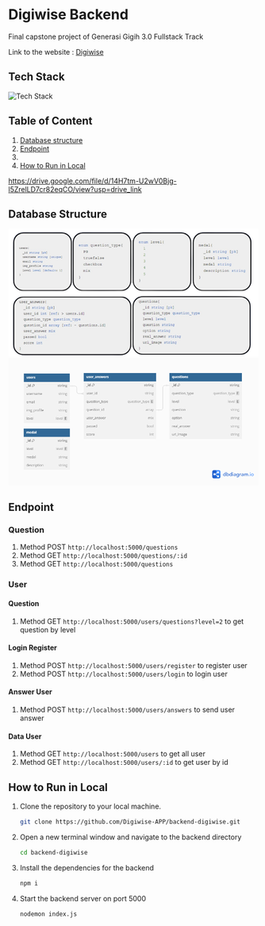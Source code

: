 # Digiwise Backend

Final capstone project of Generasi Gigih 3.0 Fullstack Track

Link to the website : [Digiwise](https://digiwise.vercel.app/)

## **Tech Stack**

<div align="left">

 <img src="https://skillicons.dev/icons?i=nodejs,mongo,express,postman&perline=5" alt="Tech Stack" /> 
 
</div>

## Table of Content

1. [Database structure](#database-structure)
2. [Endpoint](#endpoint)
3.
4. [How to Run in Local](#how-to-run-in-local)

https://drive.google.com/file/d/14H7tm-U2wV0Bjg-l5ZrelLD7cr82eqCO/view?usp=drive_link

## Database Structure

![Deskripsi Gambar](./model_data.png)
![Deskripsi Gambar](./database_structure.png)

## Endpoint

### Question

1. Method POST `http://localhost:5000/questions`
2. Method GET `http://localhost:5000/questions/:id`
3. Method GET `http://localhost:5000/questions`

### User

#### Question

1. Method GET `http://localhost:5000/users/questions?level=2` to get question by level

#### Login Register

1. Method POST `http://localhost:5000/users/register` to register user
2. Method POST `http://localhost:5000/users/login` to login user

#### Answer User

1. Method POST `http://localhost:5000/users/answers` to send user answer

#### Data User

1. Method GET `http://localhost:5000/users` to get all user
1. Method GET `http://localhost:5000/users/:id` to get user by id

## How to Run in Local

1. Clone the repository to your local machine.
   ```bash
   git clone https://github.com/Digiwise-APP/backend-digiwise.git
   ```
2. Open a new terminal window and navigate to the backend directory
   ```bash
   cd backend-digiwise
   ```
3. Install the dependencies for the backend
   ```bash
   npm i
   ```
4. Start the backend server on port 5000
   ```bash
   nodemon index.js
   ```
